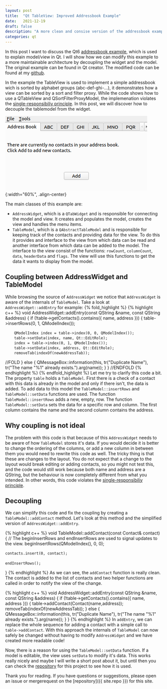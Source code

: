 ```yaml
---
layout: post
title:  "Qt TableView: Improved Addressbook Example" 
date:   2021-12-19
draft: false
description: "A more clean and consise version of the addressbook example provided with Qt. (with inline editing)"
categories: qt
---
```


In this post I want to discuss the Qt6 [addressbook example](https://doc.qt.io/qt-6/qtwidgets-itemviews-addressbook-example.html), which is used to explain model/view in Qt.
I will show how we can modify this example to a more maintainable architecture by decoupling the widget and the model.
The original example can be found in Qt creator.
The modified code can be found at my [github](https://www.github.com/nouwaarom/Qt-Addressbook-Example).

<!--more-->

In the example the TableView is used to implement a simple addressbook wich is sorted by alphabet groups (abc-def-ghi-...), it demonstrates how a view can be sorted by a sort and filter proxy. While the code shows how to use a QTableView and QSortFilterProxyModel, the implemenation violates the [single-responsibiliy principle](https://en.wikipedia.org/wiki/Single-responsibility_principle).
In this post, we will discover how to decouple the tablemodel from the widget.

![Screenshot](/assets/img/addressbook.png){:width="60%", .align-center}

The main classes of this example are:
- `AddressWidget`, which is a `QTabWidget` and is responsible for connecting the model and view.
   It creates and populates the model, creates the view and handles the menu items.
- `TableModel`, which is a `QAbstractTableModel` and is responsible for keeping track of the contacts and providing data for the view.
   To do this it provides and interface to the view from which data can be read and another interface from which data can be added to the model.
   The interface to the view consist of the functions: `rowCount`, `columnCount`, `data`, `headerData` and `flags`.
   The view will use this functions to get the data it wants to display from the model.

## Coupling between AddressWidget and TableModel
While browsing the source of `AddressWidget` we notice that `AddressWidget` is aware of the internals of `TableModel`.
Take a look at `AddressWidget::addEntry` for example:
{% fold_highlight %}
{% highlight c++ %}
void AddressWidget::addEntry(const QString &name, const QString &address)
{
    if (!table->getContacts().contains({ name, address })) {
        table->insertRows(0, 1, QModelIndex());

        QModelIndex index = table->index(0, 0, QModelIndex());
        table->setData(index, name, Qt::EditRole);
        index = table->index(0, 1, QModelIndex());
        table->setData(index, address, Qt::EditRole);
        removeTab(indexOf(newAddressTab));
//FOLD
    } else {
        QMessageBox::information(this, tr("Duplicate Name"),
            tr("The name \"%1\" already exists.").arg(name));
    }
}
//ENDFOLD
{% endhighlight %}
{% endfold_highlight %}
Let me try to clarify this code a bit. The property `table` holds a `TableModel`.
First there is a check of a contact with this data is already in the model and only if there isn't, the data is added.
To add data to this model the `TableModel::insertRows` and `TableModel::setData` functions are used.
The function `TableModel::insertRows` adds a new, empty, row.
The function `TableModel::setData` sets the data for a specific row and column. The first column contains the name and the second column contains the address.

## Why coupling is not ideal 
The problem with this code is that because of this `AddressWidget` needs to be aware of how `TableModel` stores it's data.
If you would decide it is better to change the ordering of the columns, or add a new column in between them you would need to rewrite this code as well.
The tricky thing is that these are changes to the layout.
You do not expect that a change to the layout would break editing or adding contacts, so you might not test this, and the code would still work because both name and address are a QString, but the behaviour is now completely different from what you intended.
In other words, this code violates the [single-responsibiliy principle](https://en.wikipedia.org/wiki/Single-responsibility_principle).

## Decoupling
We can simplify this code and fix the coupling by creating a `TableModel::addContact` method.
Let's look at this method and the simplified version of `AddressWidget::addEntry`.

{% highlight c++ %}
void TableModel::addContact(const Contact& contact) {
    // The beginInsertRows and endInsertRows are used to signal updates to the view.
    beginInsertRows(QModelIndex(), 0, 0);

    contacts.insert(0, contact);

    endInsertRows();
}
{% endhighlight %}
As we can see, the `addContact` function is really clean.
The contact is added to the list of contacts and two helper functions are called in order to notify the view of the change.

{% highlight c++ %}
void AddressWidget::addEntry(const QString &name, const QString &address)
{
    if (!table->getContacts().contains({ name, address })) {
        table->addContact(Contact(name,address));
        removeTab(indexOf(newAddressTab));
    } else {
        QMessageBox::information(this, tr("Duplicate Name"),
            tr("The name \"%1\" already exists.").arg(name));
    }
}
{% endhighlight %}
In `addEntry`, we can replace the whole sequence for adding a contact with a simple call to `table->addContact`.
With this approach the internals of `TableModel` can now safely be changed without having to modify `AddressWidget` and we have created more readable code!

Now, there is a reason for using the `TableModel::setData` function.
If a model is editable, the view uses `setData` to modify it's data.
This works really nicely and maybe I will write a short post about it, but until then you can check the [repository](https://www.github.com/nouwaarom/Qt-Addressbook-Example) for this project to see how it is used.

Thank you for reading. If you have questions or suggestions, please open an issue or mergerequest on the [repository]({{ site.repo }}) for this site.
